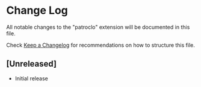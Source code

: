 # Change Log

All notable changes to the "patroclo" extension will be documented in this file.

Check [Keep a Changelog](http://keepachangelog.com/) for recommendations on how to structure this file.

## [Unreleased]

- Initial release
